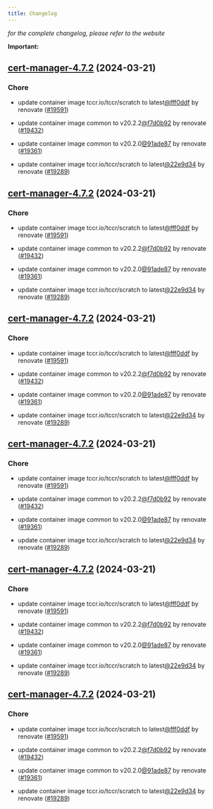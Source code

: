 ```yaml
---
title: Changelog
---
```



*for the complete changelog, please refer to the website*

**Important:**


## [cert-manager-4.7.2](https://github.com/truecharts/charts/compare/cert-manager-4.6.0...cert-manager-4.7.2) (2024-03-21)

### Chore



- update container image tccr.io/tccr/scratch to latest[@fff0ddf](https://github.com/fff0ddf) by renovate ([#19591](https://github.com/truecharts/charts/issues/19591))

- update container image common to v20.2.2[@f7d0b92](https://github.com/f7d0b92) by renovate ([#19432](https://github.com/truecharts/charts/issues/19432))

- update container image common to v20.2.0[@91ade87](https://github.com/91ade87) by renovate ([#19361](https://github.com/truecharts/charts/issues/19361))

- update container image tccr.io/tccr/scratch to latest[@22e9d34](https://github.com/22e9d34) by renovate ([#19289](https://github.com/truecharts/charts/issues/19289))


## [cert-manager-4.7.2](https://github.com/truecharts/charts/compare/cert-manager-4.6.0...cert-manager-4.7.2) (2024-03-21)

### Chore



- update container image tccr.io/tccr/scratch to latest[@fff0ddf](https://github.com/fff0ddf) by renovate ([#19591](https://github.com/truecharts/charts/issues/19591))

- update container image common to v20.2.2[@f7d0b92](https://github.com/f7d0b92) by renovate ([#19432](https://github.com/truecharts/charts/issues/19432))

- update container image common to v20.2.0[@91ade87](https://github.com/91ade87) by renovate ([#19361](https://github.com/truecharts/charts/issues/19361))

- update container image tccr.io/tccr/scratch to latest[@22e9d34](https://github.com/22e9d34) by renovate ([#19289](https://github.com/truecharts/charts/issues/19289))


## [cert-manager-4.7.2](https://github.com/truecharts/charts/compare/cert-manager-4.6.0...cert-manager-4.7.2) (2024-03-21)

### Chore



- update container image tccr.io/tccr/scratch to latest[@fff0ddf](https://github.com/fff0ddf) by renovate ([#19591](https://github.com/truecharts/charts/issues/19591))

- update container image common to v20.2.2[@f7d0b92](https://github.com/f7d0b92) by renovate ([#19432](https://github.com/truecharts/charts/issues/19432))

- update container image common to v20.2.0[@91ade87](https://github.com/91ade87) by renovate ([#19361](https://github.com/truecharts/charts/issues/19361))

- update container image tccr.io/tccr/scratch to latest[@22e9d34](https://github.com/22e9d34) by renovate ([#19289](https://github.com/truecharts/charts/issues/19289))


## [cert-manager-4.7.2](https://github.com/truecharts/charts/compare/cert-manager-4.6.0...cert-manager-4.7.2) (2024-03-21)

### Chore



- update container image tccr.io/tccr/scratch to latest[@fff0ddf](https://github.com/fff0ddf) by renovate ([#19591](https://github.com/truecharts/charts/issues/19591))

- update container image common to v20.2.2[@f7d0b92](https://github.com/f7d0b92) by renovate ([#19432](https://github.com/truecharts/charts/issues/19432))

- update container image common to v20.2.0[@91ade87](https://github.com/91ade87) by renovate ([#19361](https://github.com/truecharts/charts/issues/19361))

- update container image tccr.io/tccr/scratch to latest[@22e9d34](https://github.com/22e9d34) by renovate ([#19289](https://github.com/truecharts/charts/issues/19289))


## [cert-manager-4.7.2](https://github.com/truecharts/charts/compare/cert-manager-4.6.0...cert-manager-4.7.2) (2024-03-21)

### Chore



- update container image tccr.io/tccr/scratch to latest[@fff0ddf](https://github.com/fff0ddf) by renovate ([#19591](https://github.com/truecharts/charts/issues/19591))

- update container image common to v20.2.2[@f7d0b92](https://github.com/f7d0b92) by renovate ([#19432](https://github.com/truecharts/charts/issues/19432))

- update container image common to v20.2.0[@91ade87](https://github.com/91ade87) by renovate ([#19361](https://github.com/truecharts/charts/issues/19361))

- update container image tccr.io/tccr/scratch to latest[@22e9d34](https://github.com/22e9d34) by renovate ([#19289](https://github.com/truecharts/charts/issues/19289))


## [cert-manager-4.7.2](https://github.com/truecharts/charts/compare/cert-manager-4.6.0...cert-manager-4.7.2) (2024-03-21)

### Chore



- update container image tccr.io/tccr/scratch to latest[@fff0ddf](https://github.com/fff0ddf) by renovate ([#19591](https://github.com/truecharts/charts/issues/19591))

- update container image common to v20.2.2[@f7d0b92](https://github.com/f7d0b92) by renovate ([#19432](https://github.com/truecharts/charts/issues/19432))

- update container image common to v20.2.0[@91ade87](https://github.com/91ade87) by renovate ([#19361](https://github.com/truecharts/charts/issues/19361))

- update container image tccr.io/tccr/scratch to latest[@22e9d34](https://github.com/22e9d34) by renovate ([#19289](https://github.com/truecharts/charts/issues/19289))

